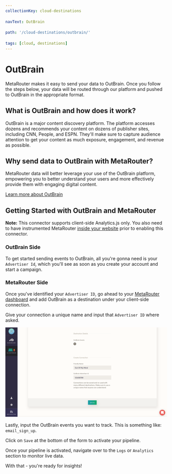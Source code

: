 ```yaml
---
collectionKey: cloud-destinations

navText: OutBrain

path: '/cloud-destinations/outbrain/'

tags: [cloud, destinations]
---
```


# OutBrain

MetaRouter makes it easy to send your data to OutBrain. Once you follow the steps below, your data will be routed through our platform and pushed to OutBrain in the appropriate format.

## What is OutBrain and how does it work?

OutBrain is a major content discovery platform. The platform accesses dozens and recommends your content on dozens of publisher sites, including CNN, People, and ESPN. They'll make sure to capture audience attention to get your content as much exposure, engagement, and revenue as possible.

## Why send data to OutBrain with MetaRouter?

MetaRouter data will better leverage your use of the OutBrain platform, empowering you to better understand your users and more effectively provide them with engaging digital content.

[Learn more about OutBrain](https://www.outbrain.com/)

## Getting Started with OutBrain and MetaRouter

**Note:** This connector supports client-side Analytics.js only. You also need to have instrumented MetaRouter [inside your website](/sources/analytics-js/) prior to enabling this connector.

### OutBrain Side

To get started sending events to OutBrain, all you're gonna need is your `Advertiser Id`, which you'll see as soon as you create your account and start a campaign.

### MetaRouter Side

Once you've identified your `Advertiser ID`, go ahead to your [MetaRouter dashboard](app.metarouter.io) and add OutBrain as a destination under your client-side connection.

Give your connection a unique name and input that `Advertiser ID` where asked.

![OutBrain1-v2](/images/outbrain1v2.png)

Lastly, input the OutBrain events you want to track. This is something like: `email_sign_up`.

Click on `Save` at the bottom of the form to activate your pipeline.

Once your pipeline is activated, navigate over to the `Logs` or `Analytics` section to monitor live data.

With that - you're ready for insights!

